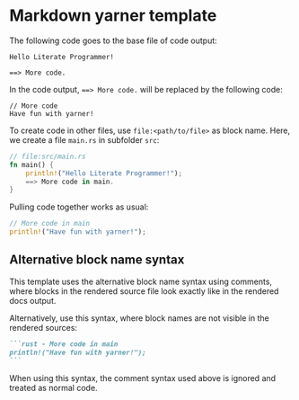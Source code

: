 # Markdown yarner template

The following code goes to the base file of code output:

```
Hello Literate Programmer!

==> More code.
```

In the code output, `==> More code.` will be replaced by the following code:

```
// More code
Have fun with yarner!
```

To create code in other files, use `file:<path/to/file>` as block name.
Here, we create a file `main.rs` in subfolder `src`:

```rust
// file:src/main.rs
fn main() {
    println!("Hello Literate Programmer!");
    ==> More code in main.
}
```

Pulling code together works as usual:

```rust
// More code in main
println!("Have fun with yarner!");
```

## Alternative block name syntax

This template uses the alternative block name syntax using comments,
where blocks in the rendered source file look exactly like in the rendered docs output.

Alternatively, use this syntax, where block names are not visible in the rendered sources:

~~~md - Code block syntax
```rust - More code in main
println!("Have fun with yarner!");
```
~~~

When using this syntax, the comment syntax used above is ignored and treated as normal code.
